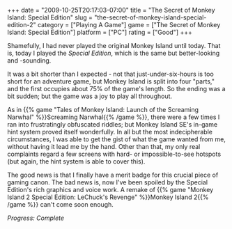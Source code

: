 +++
date = "2009-10-25T20:17:03-07:00"
title = "The Secret of Monkey Island: Special Edition"
slug = "the-secret-of-monkey-island-special-edition-2"
category = ["Playing A Game"]
game = ["The Secret of Monkey Island: Special Edition"]
platform = ["PC"]
rating = ["Good"]
+++

Shamefully, I had never played the original Monkey Island until today.  That is, today I played the <i>Special Edition</i>, which is the same but better-looking and -sounding.

It was a bit shorter than I expected - not that just-under-six-hours is too short for an adventure game, but Monkey Island is split into four "parts," and the first occupies about 75% of the game's length.  So the ending was a bit sudden; but the game was a joy to play all throughout.

As in {{% game "Tales of Monkey Island: Launch of the Screaming Narwhal" %}}Screaming Narwhal{{% /game %}}, there were a few times I ran into frustratingly obfuscated riddles; but Monkey Island SE's in-game hint system proved itself wonderfully.  In all but the most indecipherable circumstances, I was able to get the gist of what the game wanted from me, without having it lead me by the hand.  Other than that, my only real complaints regard a few screens with hard- or impossible-to-see hotspots (but again, the hint system is able to cover this).

The good news is that I finally have a merit badge for this crucial piece of gaming canon.  The bad news is, now I've been spoiled by the Special Edition's rich graphics and voice work.  A remake of {{% game "Monkey Island 2 Special Edition: LeChuck's Revenge" %}}Monkey Island 2{{% /game %}} can't come soon enough.

<i>Progress: Complete</i>